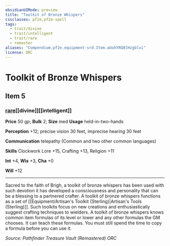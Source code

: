 ```yaml
---
obsidianUIMode: preview
title: "Toolkit of Bronze Whispers"
cssclasses: pf2e,pf2e-spell
tags:
  - trait/divine
  - trait/intelligent
  - trait/rare
  - remaster
aliases: "Compendium.pf2e.equipment-srd.Item.aUohYRQ8lHzgblxi"
license: ORC
---
```

# Toolkit of Bronze Whispers
## Item 5
### [rare](rare "Rare Rarity Trait")[[divine]][[intelligent]]


**Price** 50 gp; 
**Bulk** 2; **Size** med
**Usage** held-in-two-hands

**Perception** +12; precise vision 30 feet, imprecise hearing 30 feet

**Communication** telepathy (Common and two other common languages)

**Skills** Clockwork Lore +15, Crafting +13, Religion +11

**Int** +4, **Wis** +3, **Cha** +0

**Will** +12

* * *

Sacred to the faith of Brigh, a toolkit of bronze whispers has been used with such devotion it has developed a consciousness and personality that can be a blessing to a partnered crafter. A toolkit of bronze whispers functions as a set of [[Equipment/Artisan's Toolkit (Sterling)|Artisan's Tools (Sterling)]]. Such toolkits focus on new creations and enthusiastically suggest crafting techniques to wielders. A toolkit of bronze whispers knows common item formulas of its level or lower and any other formulas the GM chooses. It can teach these formulas. You must still spend the time to copy a formula before you can use it.

*Source: Pathfinder Treasure Vault (Remastered)*
*ORC*